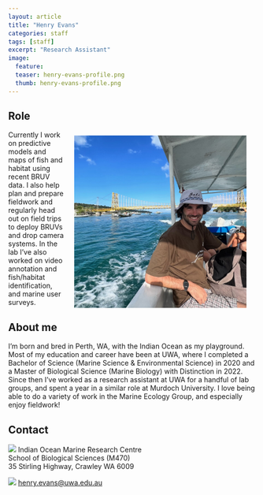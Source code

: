 ```yaml
---
layout: article
title: "Henry Evans"
categories: staff
tags: [staff]
excerpt: "Research Assistant"
image:
  feature:  
  teaser: henry-evans-profile.png
  thumb: henry-evans-profile.png
---
```

## Role
<img src='/images/henry-evans-profile.png' align='right' width="350" hspace="20" vspace="10">

Currently I work on predictive models and maps of fish and habitat using recent BRUV data. I also help plan and prepare fieldwork and regularly head out on field trips to deploy BRUVs and drop camera systems. In the lab I’ve also worked on video annotation and fish/habitat identification, and marine user surveys.

## About me

I’m born and bred in Perth, WA, with the Indian Ocean as my playground. Most of my education and career have been at UWA, where I completed a Bachelor of Science (Marine Science & Environmental Science) in 2020 and a Master of Biological Science (Marine Biology) with Distinction in 2022. Since then I’ve worked as a research assistant at UWA for a handful of lab groups, and spent a year in a similar role at Murdoch University. I love being able to do a variety of work in the Marine Ecology Group, and especially enjoy fieldwork!

## Contact

<img src='/images/icons/building-regular.svg' width="15px"> Indian Ocean Marine Research Centre <br>
School of Biological Sciences (M470)<br>
35 Stirling Highway, Crawley WA 6009

<img src='/images/icons/envelope-regular.svg' width="15px"> <a href="mailto:henry.evans@uwa.edu.au"> henry.evans@uwa.edu.au</a><br>

